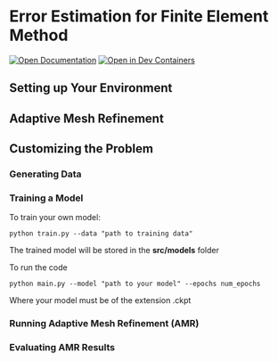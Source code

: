 # Error Estimation for Finite Element Method

[![Open Documentation](https://img.shields.io/static/v1?label=Documentation&message=Read&color=brightgreen&logo=readthedocs)](https://michellechaochen.github.io/error-estimate-for-fem/)
[![Open in Dev Containers](https://img.shields.io/static/v1?label=Dev%20Containers&message=Open&color=blue&logo=visualstudiocode)](https://vscode.dev/redirect?url=vscode://ms-vscode-remote.remote-containers/cloneInVolume?url=https://github.com/MichelleChaoChen/error-estimate-for-fem)

## Setting up Your Environment 


## Adaptive Mesh Refinement



## Customizing the Problem 


### Generating Data


### Training a Model 
To train your own model:
```
python train.py --data "path to training data"
```
The trained model will be stored in the **src/models** folder

To run the code 
```
python main.py --model "path to your model" --epochs num_epochs
```
Where your model must be of the extension .ckpt

### Running Adaptive Mesh Refinement (AMR)


### Evaluating AMR Results
